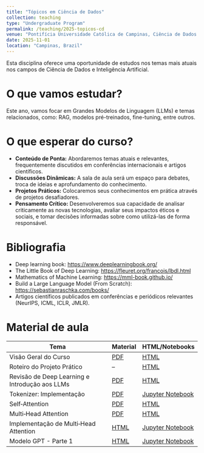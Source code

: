 ```yaml
---
title: "Tópicos em Ciência de Dados"
collection: teaching
type: "Undergraduate Program"
permalink: /teaching/2025-topicos-cd
venue: "Pontifícia Universidade Católica de Campinas, Ciência de Dados e Inteligência Artificial"
date: 2025-11-01
location: "Campinas, Brazil"
---
```


Esta disciplina oferece uma oportunidade de estudos nos temas mais atuais nos campos de Ciência de Dados e Inteligência Artificial.

# O que vamos estudar?

Este ano, vamos focar em Grandes Modelos de Linguagem (LLMs) e temas relacionados, como: RAG, modelos pré-treinados, fine-tuning, entre outros.

# O que esperar do curso?

*   **Conteúdo de Ponta:** Abordaremos temas atuais e relevantes, frequentemente discutidos em conferências internacionais e artigos científicos.
*   **Discussões Dinâmicas:** A sala de aula será um espaço para debates, troca de ideias e aprofundamento do conhecimento.
*   **Projetos Práticos:** Colocaremos seus conhecimentos em prática através de projetos desafiadores. 
*   **Pensamento Crítico:** Desenvolveremos sua capacidade de analisar criticamente as novas tecnologias, avaliar seus impactos éticos e sociais, e tomar decisões informadas sobre como utilizá-las de forma responsável.


# Bibliografia

- Deep learning book: https://www.deeplearningbook.org/
- The Little Book of Deep Learning: https://fleuret.org/francois/lbdl.html
- Mathematics of Machine Learning: https://mml-book.github.io/
- Build a Large Language Model (From Scratch): https://sebastianraschka.com/books/
- Artigos científicos publicados em conferências e periódicos relevantes (NeurIPS, ICML, ICLR, JMLR).

# Material de aula

| **Tema** | **Material** | **HTML/Notebooks** |
|----------|---------|---------------------|
| Visão Geral do Curso | [PDF](https://denmartins.github.io/files/lectures/2025/TopicosCD/00-TCD-Organizacao.pdf) | [HTML](https://denmartins.github.io/files/lectures/2025/TopicosCD/00-TCD-Organizacao.html) |
| Roteiro do Projeto Prático | – | [HTML](https://denmartins.github.io/files/lectures/2025/TopicosCD/TCD-Projetos.html) |
| Revisão de Deep Learning e Introdução aos LLMs | [PDF](https://denmartins.github.io/files/lectures/2025/TopicosCD/01-TCD-Introducao-LLMs.pdf) | [HTML](https://denmartins.github.io/files/lectures/2025/TopicosCD/01-TCD-Introducao-LLMs.html) |
| Tokenizer: Implementação | [PDF](https://denmartins.github.io/files/lectures/2025/TopicosCD/code/02-TCD-tokenizer.pdf) | [Jupyter Notebook](https://denmartins.github.io/files/lectures/2025/TopicosCD/code/02-TCD-tokenizer.ipynb) |
| Self‑Attention | [PDF](https://denmartins.github.io/files/lectures/2025/TopicosCD/02-TCD-Self-Attention.pdf) | [HTML](https://denmartins.github.io/files/lectures/2025/TopicosCD/02-TCD-Self-Attention.html) |
| Multi‑Head Attention | [PDF](https://denmartins.github.io/files/lectures/2025/TopicosCD/03-TCD-MultiHead-Attention.pdf) | [HTML](https://denmartins.github.io/files/lectures/2025/TopicosCD/03-TCD-MultiHead-Attention.html) |
| Implementação de Multi‑Head Attention | [HTML](https://denmartins.github.io/files/lectures/2025/TopicosCD/code/03-TCD-Attention-Mechanisms.html) | [Jupyter Notebook](https://denmartins.github.io/files/lectures/2025/TopicosCD/code/03-TCD-Attention-Mechanisms.ipynb) |
| Modelo GPT - Parte 1| [HTML](https://denmartins.github.io/files/lectures/2025/TopicosCD/TCD-Modelo-GPT-Parte-1.slides.html) | [Jupyter Notebook](https://denmartins.github.io/files/lectures/2025/TopicosCD/code/TCD-Modelo-GPT-Parte-1.ipynb) |



